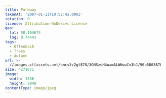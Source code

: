 ```yaml
---
title: Parkway
takenAt: '2007-01-11T10:52:42.000Z'
rotation: 0
license: Attribution-NoDerivs License
geo:
  lat: 50.104674
  lng: 8.74443
tags:
  - Offenbach
  - Trees
  - Autumn
url: >-
  //images.ctfassets.net/bncv3c2gt878/3ONSzeH4uamALWHwuCv3hJ/96b5008870c1f2aceb5ca33e50937042/parkway_4340075469_o
size: 4271071
image:
  width: 1536
  height: 2048
contentType: image/jpeg
---
```


